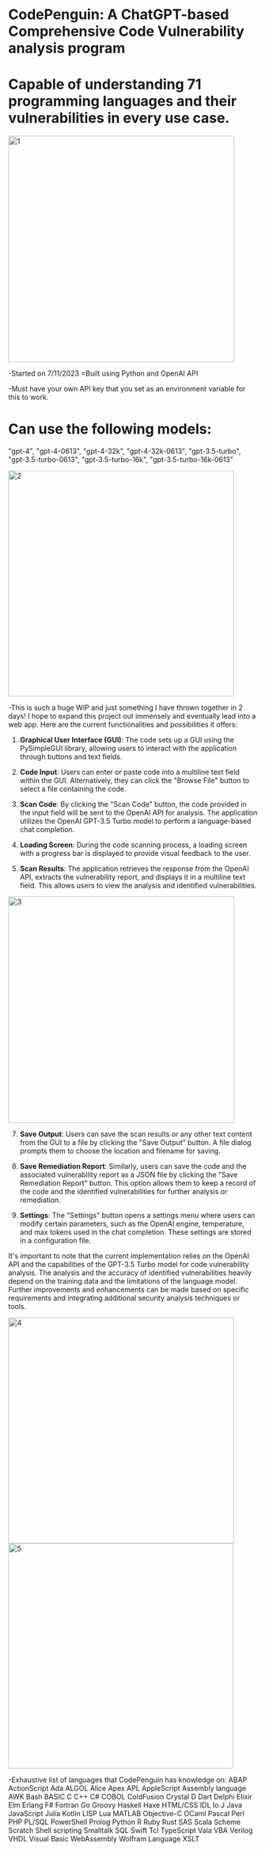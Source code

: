 # CodePenguin: A ChatGPT-based Comprehensive Code Vulnerability analysis program
# Capable of understanding 71 programming languages and their vulnerabilities in every use case. 

<img width="457" alt="1" src="https://github.com/crxxtian/codepenguin-gpt-code-scanner/assets/124479510/9d820a27-6088-451d-b218-634329e3791a">

-Started on 7/11/2023
=Built using Python and  OpenAI API

-Must have your own API key that you set as an environment variable for this to work. 

# Can use the following models:

"gpt-4", "gpt-4-0613", "gpt-4-32k", "gpt-4-32k-0613", "gpt-3.5-turbo", "gpt-3.5-turbo-0613", "gpt-3.5-turbo-16k", "gpt-3.5-turbo-16k-0613"

<img width="456" alt="2" src="https://github.com/crxxtian/codepenguin-gpt-code-scanner/assets/124479510/3611517f-0a56-48ed-950f-4793bfa907bc">

-This is such a huge WIP and just something I have thrown together in 2 days! I hope to expand this project out immensely and eventually lead into a web app. Here are the current functionalities and possibilities it offers:

1. **Graphical User Interface (GUI)**: The code sets up a GUI using the PySimpleGUI library, allowing users to interact with the application through buttons and text fields.

2. **Code Input**: Users can enter or paste code into a multiline text field within the GUI. Alternatively, they can click the "Browse File" button to select a file containing the code.

3. **Scan Code**: By clicking the "Scan Code" button, the code provided in the input field will be sent to the OpenAI API for analysis. The application utilizes the OpenAI GPT-3.5 Turbo model to perform a language-based chat completion.

4. **Loading Screen**: During the code scanning process, a loading screen with a progress bar is displayed to provide visual feedback to the user.

5. **Scan Results**: The application retrieves the response from the OpenAI API, extracts the vulnerability report, and displays it in a multiline text field. This allows users to view the analysis and identified vulnerabilities.

<img width="457" alt="3" src="https://github.com/crxxtian/codepenguin-gpt-code-scanner/assets/124479510/faaef21d-307c-4eca-a461-efb0a58bd8e8">

7. **Save Output**: Users can save the scan results or any other text content from the GUI to a file by clicking the "Save Output" button. A file dialog prompts them to choose the location and filename for saving.

8. **Save Remediation Report**: Similarly, users can save the code and the associated vulnerability report as a JSON file by clicking the "Save Remediation Report" button. This option allows them to keep a record of the code and the identified vulnerabilities for further analysis or remediation.

9. **Settings**: The "Settings" button opens a settings menu where users can modify certain parameters, such as the OpenAI engine, temperature, and max tokens used in the chat completion. These settings are stored in a configuration file.

It's important to note that the current implementation relies on the OpenAI API and the capabilities of the GPT-3.5 Turbo model for code vulnerability analysis. The analysis and the accuracy of identified vulnerabilities heavily depend on the training data and the limitations of the language model. Further improvements and enhancements can be made based on specific requirements and integrating additional security analysis techniques or tools.

<img width="456" alt="4" src="https://github.com/crxxtian/codepenguin-gpt-code-scanner/assets/124479510/bbe1d6db-ef23-4a20-9017-877781e56df1">
<img width="455" alt="5" src="https://github.com/crxxtian/codepenguin-gpt-code-scanner/assets/124479510/93eda839-3300-473d-8d09-656e1739679e">

-Exhaustive list of languages that CodePenguin has knowledge on:
ABAP
ActionScript
Ada
ALGOL
Alice
Apex
APL
AppleScript
Assembly language
AWK
Bash
BASIC
C
C++
C#
COBOL
ColdFusion
Crystal
D
Dart
Delphi
Elixir
Elm
Erlang
F#
Fortran
Go
Groovy
Haskell
Haxe
HTML/CSS
IDL
Io
J
Java
JavaScript
Julia
Kotlin
LISP
Lua
MATLAB
Objective-C
OCaml
Pascal
Perl
PHP
PL/SQL
PowerShell
Prolog
Python
R
Ruby
Rust
SAS
Scala
Scheme
Scratch
Shell scripting
Smalltalk
SQL
Swift
Tcl
TypeScript
Vala
VBA
Verilog
VHDL
Visual Basic
WebAssembly
Wolfram Language
XSLT
